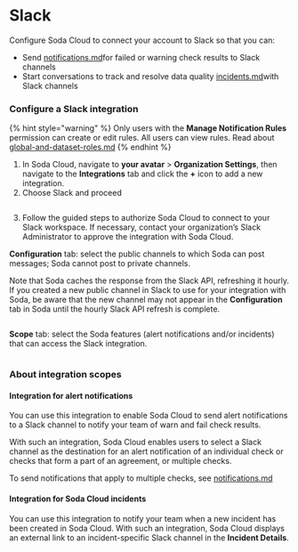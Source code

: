 # Slack

Configure Soda Cloud to connect your account to Slack  so that you can:

* Send [notifications.md](../manage-issues/notifications.md "mention")for failed or warning check results to  Slack channels
* Start conversations to track and resolve data quality [incidents.md](../manage-issues/incidents.md "mention")with Slack channels



### Configure a Slack integration <a href="#configure-an-ms-teams-integration" id="configure-an-ms-teams-integration"></a>

{% hint style="warning" %}
Only users with the **Manage Notification Rules** permission can create or edit rules. All users can view rules. Read about [global-and-dataset-roles.md](../organization-and-admin-settings/global-and-dataset-roles.md "mention")
{% endhint %}

1. In Soda Cloud, navigate to **your avatar** > **Organization Settings**, then navigate to the **Integrations** tab and click the **+** icon to add a new integration.
2. Choose Slack and proceed

<figure><img src="../.gitbook/assets/Screenshot 2025-05-29 at 8.00.17 PM.png" alt=""><figcaption></figcaption></figure>

3. Follow the guided steps to authorize Soda Cloud to connect to your Slack workspace. If necessary, contact your organization’s Slack Administrator to approve the integration with Soda Cloud.

**Configuration** tab: select the public channels to which Soda can post messages; Soda cannot post to private channels.

Note that Soda caches the response from the Slack API, refreshing it hourly. If you created a new public channel in Slack to use for your integration with Soda, be aware that the new channel may not appear in the **Configuration** tab in Soda until the hourly Slack API refresh is complete.

<figure><img src="../.gitbook/assets/Screenshot 2025-05-29 at 8.07.04 PM.png" alt=""><figcaption></figcaption></figure>

**Scope** tab: select the Soda features (alert notifications and/or incidents) that can access the Slack integration.

<figure><img src="../.gitbook/assets/Screenshot 2025-05-29 at 8.06.55 PM.png" alt=""><figcaption></figcaption></figure>



### About integration scopes <a href="#about-integration-scopes" id="about-integration-scopes"></a>

#### Integration for alert notifications <a href="#integration-for-soda-cloud-alert-notifications" id="integration-for-soda-cloud-alert-notifications"></a>

You can use this integration to enable Soda Cloud to send alert notifications to a Slack channel to notify your team of warn and fail check results.

With such an integration, Soda Cloud enables users to select a Slack channel as the destination for an alert notification of an individual check or checks that form a part of an agreement, or multiple checks.

To send notifications that apply to multiple checks, see [notifications.md](../manage-issues/notifications.md "mention")

#### Integration for Soda Cloud incidents <a href="#integration-for-soda-cloud-incidents" id="integration-for-soda-cloud-incidents"></a>

You can use this integration to notify your team when a new incident has been created in Soda Cloud. With such an integration, Soda Cloud displays an external link to an incident-specific Slack channel in the **Incident Details**.

